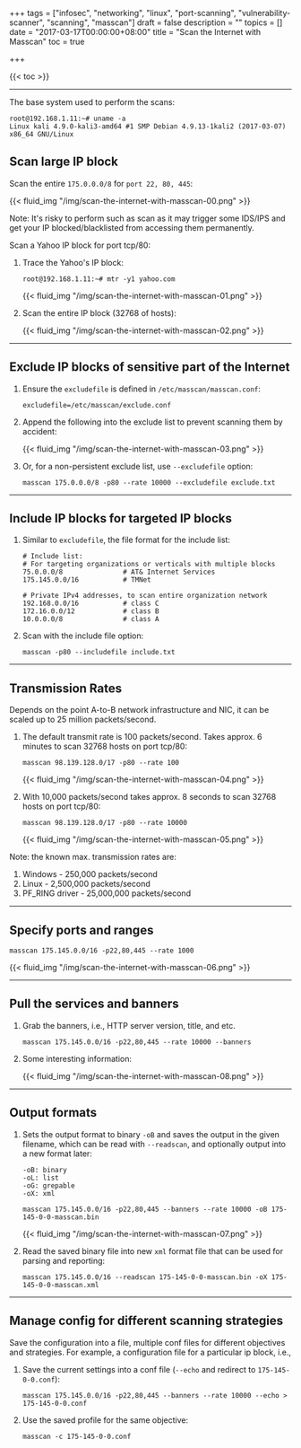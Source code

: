 +++
tags = ["infosec", "networking", "linux", "port-scanning", "vulnerability-scanner", "scanning", "masscan"]
draft = false
description = ""
topics = []
date = "2017-03-17T00:00:00+08:00"
title = "Scan the Internet with Masscan"
toc = true

+++

{{< toc >}}


---
The base system used to perform the scans:
```
root@192.168.1.11:~# uname -a
Linux kali 4.9.0-kali3-amd64 #1 SMP Debian 4.9.13-1kali2 (2017-03-07) x86_64 GNU/Linux
```

## Scan large IP block

Scan the entire `175.0.0.0/8` for `port 22, 80, 445`:

{{< fluid_img "/img/scan-the-internet-with-masscan-00.png" >}}

Note: It's risky to perform such as scan as it may trigger some IDS/IPS and get your IP blocked/blacklisted from accessing them permanently.

Scan a Yahoo IP block for port tcp/80:

1. Trace the Yahoo's IP block:

    ```
    root@192.168.1.11:~# mtr -y1 yahoo.com
    ```

    {{< fluid_img "/img/scan-the-internet-with-masscan-01.png" >}}

2. Scan the entire IP block (32768 of hosts):

    {{< fluid_img "/img/scan-the-internet-with-masscan-02.png" >}}



---
## Exclude IP blocks of sensitive part of the Internet

1. Ensure the `excludefile` is defined in `/etc/masscan/masscan.conf`:

    ```
    excludefile=/etc/masscan/exclude.conf
    ```

2. Append the following into the exclude list to prevent scanning them by accident:

    {{< fluid_img "/img/scan-the-internet-with-masscan-03.png" >}}

3. Or, for a non-persistent exclude list, use `--excludefile` option: 

    ```
    masscan 175.0.0.0/8 -p80 --rate 10000 --excludefile exclude.txt
    ```



---
## Include IP blocks for targeted IP blocks

1. Similar to `excludefile`, the file format for the include list:

    ```
    # Include list:
    # For targeting organizations or verticals with multiple blocks
    75.0.0.0/8               # AT& Internet Services
    175.145.0.0/16           # TMNet
    
    # Private IPv4 addresses, to scan entire organization network
    192.168.0.0/16           # class C
    172.16.0.0/12            # class B
    10.0.0.0/8               # class A
    ```

2. Scan with the include file option:

    ```
    masscan -p80 --includefile include.txt
    ```



---
## Transmission Rates

Depends on the point A-to-B network infrastructure and NIC, it can be scaled up to 25 million packets/second.

1. The default transmit rate is 100 packets/second. Takes approx. 6 minutes to scan 32768 hosts on port tcp/80:

    ```
    masscan 98.139.128.0/17 -p80 --rate 100
    ```

    {{< fluid_img "/img/scan-the-internet-with-masscan-04.png" >}}

2. With 10,000 packets/second takes approx. 8 seconds to scan 32768 hosts on port tcp/80:

    ```
    masscan 98.139.128.0/17 -p80 --rate 10000
    ```

    {{< fluid_img "/img/scan-the-internet-with-masscan-05.png" >}}

Note: the known max. transmission rates are:

1. Windows - 250,000 packets/second
2. Linux - 2,500,000 packets/second
3. PF\_RING driver - 25,000,000 packets/second



---
## Specify ports and ranges

```
masscan 175.145.0.0/16 -p22,80,445 --rate 1000
```

{{< fluid_img "/img/scan-the-internet-with-masscan-06.png" >}}



---
## Pull the services and banners

1. Grab the banners, i.e., HTTP server version, title, and etc.

    ```
    masscan 175.145.0.0/16 -p22,80,445 --rate 10000 --banners
    ```

2. Some interesting information:

    {{< fluid_img "/img/scan-the-internet-with-masscan-08.png" >}}



---
## Output formats

1. Sets the output format to binary `-oB` and saves the output in the given filename, which can be read with `--readscan`, and optionally output into a new format later:

    ```
    -oB: binary
    -oL: list
    -oG: grepable
    -oX: xml

    masscan 175.145.0.0/16 -p22,80,445 --banners --rate 10000 -oB 175-145-0-0-masscan.bin
    ```

    {{< fluid_img "/img/scan-the-internet-with-masscan-07.png" >}}

2. Read the saved binary file into new `xml` format file that can be used for parsing and reporting:

    ```
    masscan 175.145.0.0/16 --readscan 175-145-0-0-masscan.bin -oX 175-145-0-0-masscan.xml
    ```



---
## Manage config for different scanning strategies

Save the configuration into a file, multiple conf files for different objectives and strategies. For example, a configuration file for a particular ip block, i.e.,

1. Save the current settings into a conf file (`--echo` and redirect to `175-145-0-0.conf`):

    ```
    masscan 175.145.0.0/16 -p22,80,445 --banners --rate 10000 --echo > 175-145-0-0.conf
    ```

2. Use the saved profile for the same objective:

    ```
    masscan -c 175-145-0-0.conf
    ```

